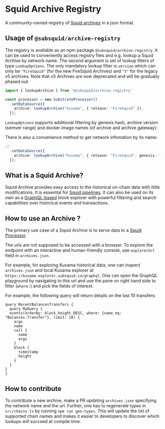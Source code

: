 # Squid Archive Registry

A community-owned registry of [Squid archives](https://github.com/subsquid/squid/tree/master/substrate-archive) in a json format. 

## Usage of `@subsquid/archive-registry`

The registry is available as an npm package `@subsquid/archive-registry`. It can be used to conveniently access registry files and e.g. lookup a Squid Archive by network name. The second argument is set of lookup filters of type `LookupOptions`. The only mandatory lookup filter is `version` which can only be `"FireSquid"` (for the new FireSquid Archives) and `"5"` for the legacy v5 archives. Note that v5 Archives are now deprecated and will be gradually phased out.

```typescript
import { lookupArchive } from '@subsquid/archive-registry'

const processor = new SubstrateProcessor()
  .setDataSource({
    archive: lookupArchive("kusama", { release: "FireSquid" }), 
  });

```

`LookupOptions` supports additional filtering by genesis hash, archive version (semver range) and docker image names (of archive and archive gateway):

There is also a convenience method to get network infomation by its name:
```typescript
//
  .setDataSource({
    archive: lookupArchive("kusama", { release: "FireSquid", genesis: "0xb0a8d493285c2df73290dfb7e61f870f17b41801197a149ca93654499ea3dafe" }), 
  });
```



## What is a Squid Archive?

Squid Archive provides easy access to the historical on-chain data with little modifications. It is essential for [Squid pipelines](https://github.com/subsquid/squid-template). It can also be used on its own as a [GraphQL-based](https://graphql.org/) block explorer with powerful filtering and search capabilities over historical events and transactions.


## How to use an Archive ?

The primary use case of a Squid Archive is to serve data to a [Squid Processor](https://github.com/subsquid/squid/tree/master/substrate-processor)

The urls are not supposed to be accessed with a browser. To explore the endpoint with an interactive and human-friendly console, use `explorerUrl` field in `archives.json`. 

For example, for exploring Kusama historical data, one can inspect `archives.json` and local Kusama explorer at  `https://kusama.explorer.subsquid.io/graphql`. One can open the GraphQL playground by navigating to this url and use the pane on right hand side to filter (`where:`) and pick the fields of interest.

For example, the following query will return details on the last 10 transfers:

```gql
query RecentBalancesTransfers {
  query MyQuery {
  events(orderBy: block_height_DESC, where: {name_eq: "Balances.Transfer"}, limit: 10) {
    args
    name
    call {
      name
      args
    }
    block {
      timestamp
      height
    }
  }
}
}
```



## How to contribute

To contribute a new archive, make a PR updating `archives.json` specifying the network name and the url. Further, one has to regenerate types in `src/chains.ts` by running `npm run gen-types`. This will update the list of supported chain names and makes it easier to developers to discover which lookups will succeed at compile time.
